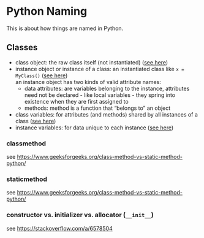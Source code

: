 # Python Naming

This is about how things are named in Python.

## Classes

- class object: the raw class itself (not instantiated)
  ([see here](https://docs.python.org/3/tutorial/classes.html#class-objects))
- instance object or instance of a class: an instantiated class like `x = MyClass()`
  ([see here](https://docs.python.org/3/tutorial/classes.html#class-objects))\
  an instance object has two kinds of valid attribute names:
  - data attributes: are variables belonging to the instance,
    attributes need not be declared - like local variables - they spring into existence when they are first assigned to
  - methods: method is a function that “belongs to” an object
- class variables: for attributes (and methods) shared by all instances of a class
  ([see here](https://docs.python.org/3/tutorial/classes.html#class-and-instance-variables))
- instance variables: for data unique to each instance
  ([see here](https://docs.python.org/3/tutorial/classes.html#class-and-instance-variables))

### classmethod

see https://www.geeksforgeeks.org/class-method-vs-static-method-python/

### staticmethod

see https://www.geeksforgeeks.org/class-method-vs-static-method-python/

### constructor vs. initializer vs. allocator (`__init__`)

see https://stackoverflow.com/a/6578504
